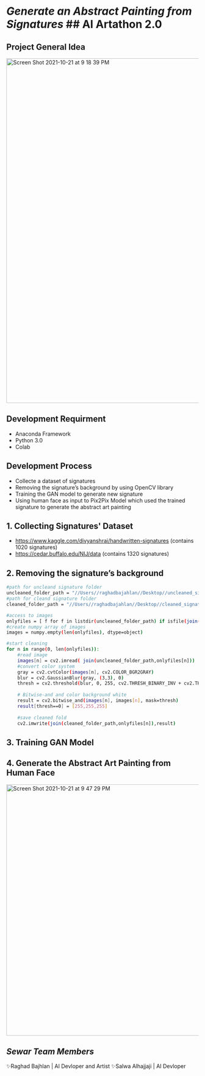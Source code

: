 # _Generate an Abstract Painting from Signatures_ ## AI Artathon 2.0

## Project General Idea

<img width="900" alt="Screen Shot 2021-10-21 at 9 18 39 PM" src="https://user-images.githubusercontent.com/24601296/138340585-1afeb042-5b10-4f4b-891d-10d8ca614dbc.png">


## Development Requirment
- Anaconda Framework
- Python 3.0
- Colab

## Development Process
- Collecte a dataset of signatures
- Removing the signature’s background by using OpenCV library
- Training the GAN model to generate new signature
- Using human face as input to Pix2Pix Model which used the trained signature to generate the abstract art painting

## 1. Collecting Signatures' Dataset
- https://www.kaggle.com/divyanshrai/handwritten-signatures (contains 1020 signatures)
- https://cedar.buffalo.edu/NIJ/data (contains 1320 signatures)

## 2. Removing the signature’s background
```sh
#path for uncleand signature folder
uncleaned_folder_path = "//Users//raghadbajahlan//Desktop//uncleaned_signature//"
#path for cleand signature folder
cleaned_folder_path = "//Users//raghadbajahlan//Desktop//cleaned_signature//"

#access to images
onlyfiles = [ f for f in listdir(uncleaned_folder_path) if isfile(join(uncleaned_folder_path,f)) ]
#create numpy array of images
images = numpy.empty(len(onlyfiles), dtype=object)

#start cleaning
for n in range(0, len(onlyfiles)):
    #read image
    images[n] = cv2.imread( join(uncleaned_folder_path,onlyfiles[n]))
    #convert color system
    gray = cv2.cvtColor(images[n], cv2.COLOR_BGR2GRAY)
    blur = cv2.GaussianBlur(gray, (3,3), 0)
    thresh = cv2.threshold(blur, 0, 255, cv2.THRESH_BINARY_INV + cv2.THRESH_OTSU)[1]
    
    # Bitwise-and and color background white
    result = cv2.bitwise_and(images[n], images[n], mask=thresh)
    result[thresh==0] = [255,255,255]
    
    #save cleaned fold
    cv2.imwrite(join(cleaned_folder_path,onlyfiles[n]),result)
```

## 3. Training GAN Model

## 4. Generate the Abstract Art Painting from Human Face
 
 <img width="656" alt="Screen Shot 2021-10-21 at 9 47 29 PM" src="https://user-images.githubusercontent.com/24601296/138340643-cf288421-fce4-4c23-b14e-96d6ca1b2227.png">




## _Sewar Team Members_
✨Raghad Bajhlan | AI Devloper and Artist
✨Salwa Alhajjaji | AI Devloper 


